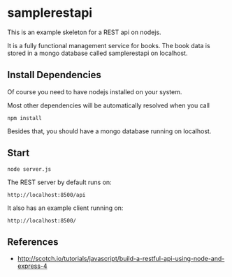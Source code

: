 samplerestapi
=============

This is an example skeleton for a REST api on nodejs. 

It is a fully functional management service for books. 
The book data is stored in a mongo database called
samplerestapi on localhost.

Install Dependencies
--------------------

Of course you need to have nodejs installed on your system.

Most other dependencies will be automatically resolved when you call 

``
npm install
``

Besides that, you should have a mongo database running on localhost.


Start
-----

``
node server.js
``

The REST server by default runs on:

``
http://localhost:8500/api
``

It also has an example client running on:

``
http://localhost:8500/
``

References
----------

  * http://scotch.io/tutorials/javascript/build-a-restful-api-using-node-and-express-4



